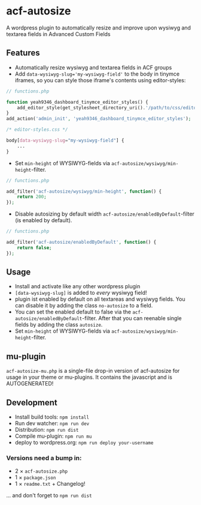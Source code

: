 # acf-autosize
A wordpress plugin to automatically resize and improve upon wysiwyg and textarea fields in Advanced Custom Fields

## Features
- Automatically resize wysiwyg and textarea fields in ACF groups
- Add `data-wysiwyg-slug='my-wysiwyg-field'` to the body in tinymce iframes, so you can style those iframe's contents using editor-styles:

```php
// functions.php

function yeah9346_dashboard_tinymce_editor_styles() {
	add_editor_style(get_stylesheet_directory_uri().'/path/to/css/editor-styles.css?v=123');
}
add_action('admin_init', 'yeah9346_dashboard_tinymce_editor_styles');

```

```css
/* editor-styles.css */

body[data-wysiwyg-slug="my-wysiwyg-field"] {
	...
}
```

- Set `min-height` of WYSIWYG-fields via `acf-autosize/wysiwyg/min-height`-filter. 

```php
// functions.php

add_filter('acf-autosize/wysiwyg/min-height', function() {
	return 200;
});

```

- Disable autosizing by default width `acf-autosize/enabledByDefault`-filter (is enabled by default).
  
```php
// functions.php

add_filter('acf-autosize/enabledByDefault', function() {
	return false;
});

```


## Usage
- Install and activate like any other wordpress plugin
- `[data-wysiwyg-slug]` is added to *every* wysiwyg field!
- plugin ist enabled by default on all textareas and wysiwyg fields. You can disable it by adding the class `no-autosize` to a field.
- You can set the enabled default to false via the `acf-autosize/enabledByDefault`-filter. After that you can reenable single fields by adding the class `autosize`.
- Set `min-height` of WYSIWYG-fields via `acf-autosize/wysiwyg/min-height`-filter. 


## mu-plugin
`acf-autosize-mu.php` is a single-file drop-in version of acf-autosize for usage in your theme or mu-plugins. It contains the javascript and is AUTOGENERATED!

## Development

- Install build tools: `npm install`
- Run dev watcher: `npm run dev`
- Distribution: `npm run dist`
- Compile mu-plugin: `npm run mu`
- deploy to wordpress.org: `npm run deploy your-username`

### Versions need a bump in:
- 2 × `acf-autosize.php`
- 1 × `package.json`
- 1 × `readme.txt` + Changelog!

… and don't forget to `npm run dist`